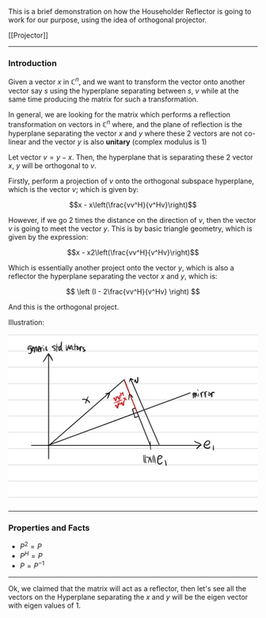 This is a brief demonstration on how the Householder Reflector is going to work for our purpose, using the idea of orthogonal projector. 

[[Projector]]

---
### **Introduction**

Given a vector $x$ in $\mathbb{C}^n$, and we want to transform the vector onto another vector say $s$ using the hyperplane separating between $s$, $v$ while at the same time producing the matrix for such a transformation. 

In general, we are looking for the matrix which performs a reflection transformation on vectors in $\mathbb{C}^n$ where, and the plane of reflection is the hyperplane separating the vector $x$ and $y$ where these 2 vectors are not co-linear and the vector $y$ is also **unitary** (complex modulus is 1)

Let vector $v = y - x$. Then, the hyperplane that is separating these 2 vector $x$, $y$ will be orthogonal to $v$.

Firstly, perform a projection of $v$ onto the orthogonal subspace hyperplane, which is the vector $v$; which is given by: 

$$x - x\left(\frac{vv^H}{v^Hv}\right)$$

However, if we go 2 times the distance on the direction of $v$, then the vector $v$ is going to meet the vector $y$. This is by basic triangle geometry, which is given by the expression: 

$$x - x2\left(\frac{vv^H}{v^Hv}\right)$$

Which is essentially another project onto the vector $y$, which is also a reflector the hyperplane separating the vector $x$ and $y$, which is: 

$$
\left (I - 2\frac{vv^H}{v^Hv} \right)
$$

And this is the orthogonal project. 


Illustration: 

![](HS_Reflector.jpg)

---
### **Properties and Facts**

* $P^2 = P$
* $P^H = P$
* $P = P^{-1}$


---
Ok, we claimed that the matrix will act as a reflector, then let's see all the vectors on the Hyperplane separating the $x$ and $y$ will be the eigen vector with eigen values of 1. 

